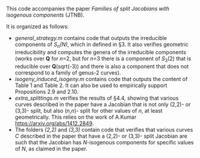 This code accompanies the paper _Families of split Jacobians with isogenous components_ (JTNB).

It is organized as follows:
- _general_strategy.m_ contains code that outputs the irreducible components of *S<sub>n</sub>(N)*, which in defined in §3. It also verifies geometric irreducibility and computes the genera of the irreducible components (works over **Q** for *n*=2, but for *n*=3 there is a component of *S*<sub>3</sub>(2) that is reducible over **Q**(sqrt(-3)) and there is also a component that does not correspond to a family of genus-2 curves). 
- _isogeny_induced_isogeny.m_ contains code that outputs the content of Table 1 and Table 2. It can also be used to empirically support Propositions 2.9 and 2.10.
- _extra_splittings.m_ verifies the results of §4.4, showing that various curves described in the paper have a Jacobian that is not only (2,2)- or (3,3)- split, but also (*n*,*n*)- split for other values of *n*, at least geometrically. This relies on the work of A.Kumar https://arxiv.org/abs/1412.2849.
- The folders _(2,2)_ and _(3,3)_ contain code that verifies that various curves *C* described in the paper that have a (2,2)- or (3,3)- split Jacobian are such that the Jacobian has *N*-isogenous components for specific values of *N*, as claimed in the paper.
